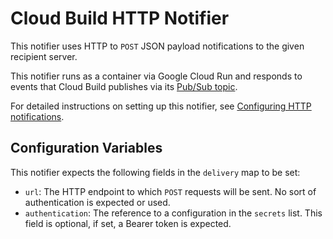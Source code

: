 # Cloud Build HTTP Notifier

This notifier uses HTTP to `POST` JSON payload notifications to the given
recipient server.

This notifier runs as a container via Google Cloud Run and responds to
events that Cloud Build publishes via its
[Pub/Sub topic](https://cloud.google.com/cloud-build/docs/send-build-notifications).

For detailed instructions on setting up this notifier,
see [Configuring HTTP notifications](https://cloud.google.com/cloud-build/docs/configuring-notifications/configure-http).

## Configuration Variables

This notifier expects the following fields in the `delivery` map to be set:

- `url`: The HTTP endpoint to which `POST` requests will be sent. No sort of
authentication is expected or used.
- `authentication`: The reference to a configuration in the `secrets` list.
  This field is optional, if set, a Bearer token is expected.